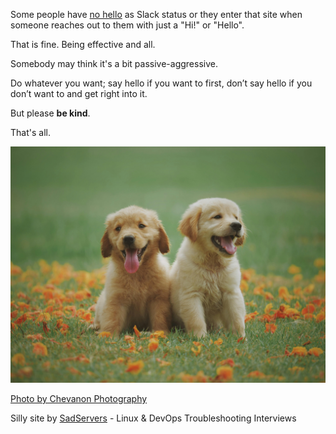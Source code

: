 Some people have [no hello](https://nohello.net/) as Slack status or they enter that site when someone reaches out to them with just a "Hi!" or "Hello".  

That is fine. Being effective and all.  

Somebody may think it's a bit passive-aggressive. 

Do whatever you want; say hello if you want to first, don’t say hello if you don’t want to and get right into it.

But please **be kind**.

That's all.

<img src="puppies.jpg" alt="douc" />

[Photo by Chevanon Photography](https://www.pexels.com/photo/two-yellow-labrador-retriever-puppies-1108099/)  

Silly site by [SadServers](https://sadservers.com/) - Linux & DevOps Troubleshooting Interviews

